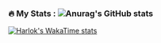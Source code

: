  ### :fire: My Stats : ![Anurag's GitHub stats](https://github-readme-stats.vercel.app/api?username=AlexseyWeb&show_icons=true)

 [![Harlok's WakaTime stats](https://github-readme-stats.vercel.app/api/wakatime?username=AlexseyWeb)](https://github.com/anuraghazra/github-readme-stats)
